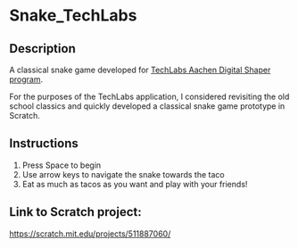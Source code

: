 # Snake_TechLabs

## Description
A classical snake game developed for [TechLabs Aachen Digital Shaper program](https://www.techlabs.org/program/local).

For the purposes of the TechLabs application, I considered revisiting the old school classics and quickly developed a classical snake game prototype in Scratch.

## Instructions
1. Press Space to begin
2. Use arrow keys to navigate the snake towards the taco
3. Eat as much as tacos as you want and play with your friends!

## Link to Scratch project:
https://scratch.mit.edu/projects/511887060/
